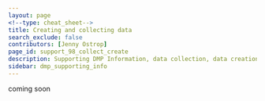 ```yaml
---
layout: page
<!--type: cheat_sheet-->
title: Creating and collecting data
search_exclude: false
contributors: [Jenny Ostrop]
page_id: support_98_collect_create
description: Supporting DMP Information, data collection, data creation, data generation, data production
sidebar: dmp_supporting_info
---
```


coming soon
